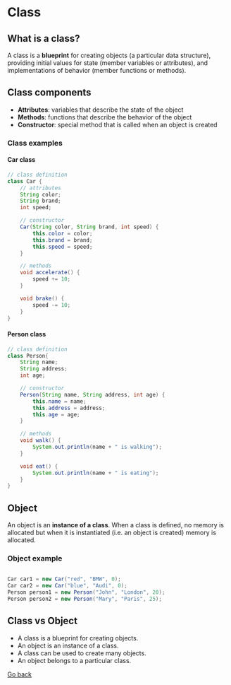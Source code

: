 
# Class

## What is a class?

A class is a **blueprint** for creating objects (a particular data structure), providing initial values for state (member variables or attributes), and implementations of behavior (member functions or methods).

## Class components

* **Attributes**: variables that describe the state of the object
* **Methods**: functions that describe the behavior of the object
* **Constructor**: special method that is called when an object is created

### Class examples

#### Car class

```java
// class definition
class Car {
    // attributes
    String color;
    String brand;
    int speed;

    // constructor
    Car(String color, String brand, int speed) {
        this.color = color;
        this.brand = brand;
        this.speed = speed;
    }

    // methods
    void accelerate() {
        speed += 10;
    }

    void brake() {
        speed -= 10;
    }
}

```

#### Person class

```java
// class definition
class Person{
    String name;
    String address;
    int age;

    // constructor
    Person(String name, String address, int age) {
        this.name = name;
        this.address = address;
        this.age = age;
    }

    // methods
    void walk() {
        System.out.println(name + " is walking");
    }

    void eat() {
        System.out.println(name + " is eating");
    }
}

```

## Object

An object is an **instance of a class**. When a class is defined, no memory is allocated but when it is instantiated (i.e. an object is created) memory is allocated.

### Object example

```java

Car car1 = new Car("red", "BMW", 0);
Car car2 = new Car("blue", "Audi", 0);
Person person1 = new Person("John", "London", 20);
Person person2 = new Person("Mary", "Paris", 25);

```

## Class vs Object

* A class is a blueprint for creating objects.
* An object is an instance of a class.
* A class can be used to create many objects.
* An object belongs to a particular class.

[Go back](README.md#oop)

